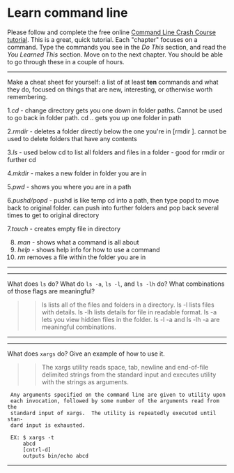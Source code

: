 # Learn command line

Please follow and complete the free online [Command Line Crash Course
tutorial](http://cli.learncodethehardway.org/book/). This is a great,
quick tutorial. Each "chapter" focuses on a command. Type the commands
you see in the _Do This_ section, and read the _You Learned This_
section. Move on to the next chapter. You should be able to go through
these in a couple of hours.


---

Make a cheat sheet for yourself: a list of at least **ten** commands and what they do, focused on things that are new, interesting, or otherwise worth remembering.

1._cd_ - change directory gets you one down in folder paths. Cannot be used to go back in folder path. cd .. gets you up one folder in path

2._rmdir_ - deletes a folder directly below the one you're in [rmdir <folder name>]. cannot be used to delete folders that have any contents

3._ls_ - used below cd to list all folders and files in a folder - good for rmdir or further cd

4._mkdir_ - makes a new folder in folder you are in

5._pwd_ - shows you where you are in a path

6._pushd/popd_ - pushd is like temp cd into a path, then type popd to move back to original folder. can push into further folders and pop back several times to get to original directory

7._touch_ - creates empty file in directory

8. _man_ - shows what a command is all about
9. _help_ - shows help info for how to use a command
10. _rm_ removes a file within the folder you are in

---


---

What does `ls` do? What do `ls -a`, `ls -l`, and `ls -lh` do? What combinations of those flags are meaningful?

> > ls lists all of the files and folders in a directory. ls -l lists files with details. ls -lh lists details for file in readable format. ls -a lets you view hidden files in the folder. ls -l -a and ls -lh -a are meaningful combinations. 

---


---

What does `xargs` do? Give an example of how to use it.

> > The xargs utility reads space, tab, newline and end-of-file delimited
     strings from the standard input and executes utility with the strings as
     arguments.

     Any arguments specified on the command line are given to utility upon
     each invocation, followed by some number of the arguments read from the
     standard input of xargs.  The utility is repeatedly executed until stan-
     dard input is exhausted.
     
     EX: $ xargs -t
         abcd
         [cntrl-d] 
         outputs bin/echo abcd

---

